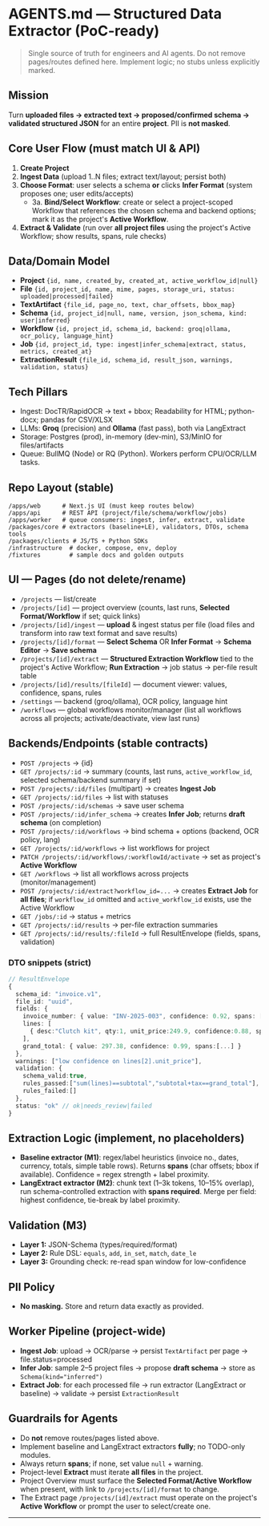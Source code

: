 # AGENTS.md — Structured Data Extractor (PoC-ready)

> Single source of truth for engineers and AI agents. Do not remove pages/routes defined here. Implement logic; no stubs unless explicitly marked.

## Mission

Turn **uploaded files → extracted text → proposed/confirmed schema → validated structured JSON** for an entire **project**. PII is **not masked**.

## Core User Flow (must match UI & API)

1. **Create Project**
2. **Ingest Data** (upload 1..N files; extract text/layout; persist both)
3. **Choose Format**: user selects a schema **or** clicks **Infer Format** (system proposes one; user edits/accepts)
   - 3a. **Bind/Select Workflow**: create or select a project-scoped Workflow that references the chosen schema and backend options; mark it as the project's **Active Workflow**.
4. **Extract & Validate** (run over **all project files** using the project's Active Workflow; show results, spans, rule checks)

## Data/Domain Model

* **Project** `{id, name, created_by, created_at, active_workflow_id|null}`
* **File** `{id, project_id, name, mime, pages, storage_uri, status: uploaded|processed|failed}`
* **TextArtifact** `{file_id, page_no, text, char_offsets, bbox_map}`
* **Schema** `{id, project_id|null, name, version, json_schema, kind: user|inferred}`
* **Workflow** `{id, project_id, schema_id, backend: groq|ollama, ocr_policy, language_hint}`
* **Job** `{id, project_id, type: ingest|infer_schema|extract, status, metrics, created_at}`
* **ExtractionResult** `{file_id, schema_id, result_json, warnings, validation, status}`

## Tech Pillars

* Ingest: DocTR/RapidOCR → text + bbox; Readability for HTML; python-docx; pandas for CSV/XLSX
* LLMs: **Groq** (precision) and **Ollama** (fast pass), both via LangExtract
* Storage: Postgres (prod), in-memory (dev-min), S3/MinIO for files/artifacts
* Queue: BullMQ (Node) or RQ (Python). Workers perform CPU/OCR/LLM tasks.

## Repo Layout (stable)

```
/apps/web      # Next.js UI (must keep routes below)
/apps/api      # REST API (project/file/schema/workflow/jobs)
/apps/worker   # queue consumers: ingest, infer, extract, validate
/packages/core # extractors (baseline+LE), validators, DTOs, schema tools
/packages/clients # JS/TS + Python SDKs
/infrastructure  # docker, compose, env, deploy
/fixtures        # sample docs and golden outputs
```

## UI — Pages (do not delete/rename)

* `/projects` — list/create
* `/projects/[id]` — project overview (counts, last runs, **Selected Format/Workflow** if set; quick links)
* `/projects/[id]/ingest` — **upload** & ingest status per file (load files and transform into raw text format and save results)
* `/projects/[id]/format` — **Select Schema** OR **Infer Format** → **Schema Editor** → **Save schema**
* `/projects/[id]/extract` — **Structured Extraction Workflow** tied to the project's Active Workflow; **Run Extraction** → job status → per-file result table
* `/projects/[id]/results/[fileId]` — document viewer: values, confidence, spans, rules
* `/settings` — backend (groq/ollama), OCR policy, language hint
* `/workflows` — global workflows monitor/manager (list all workflows across all projects; activate/deactivate, view last runs)

## Backends/Endpoints (stable contracts)

* `POST /projects` → {id}
* `GET /projects/:id` → summary (counts, last runs, `active_workflow_id`, selected schema/backend summary if set)
* `POST /projects/:id/files` (multipart) → creates **Ingest Job**
* `GET /projects/:id/files` → list with statuses
* `POST /projects/:id/schemas` → save user schema
* `POST /projects/:id/infer_schema` → creates **Infer Job**; returns **draft schema** (on completion)
* `POST /projects/:id/workflows` → bind schema + options (backend, OCR policy, lang)
* `GET /projects/:id/workflows` → list workflows for project
* `PATCH /projects/:id/workflows/:workflowId/activate` → set as project's **Active Workflow**
* `GET /workflows` → list all workflows across projects (monitor/management)
* `POST /projects/:id/extract?workflow_id=...` → creates **Extract Job** for **all files**; if `workflow_id` omitted and `active_workflow_id` exists, use the Active Workflow
* `GET /jobs/:id` → status + metrics
* `GET /projects/:id/results` → per-file extraction summaries
* `GET /projects/:id/results/:fileId` → full ResultEnvelope (fields, spans, validation)

### DTO snippets (strict)

```ts
// ResultEnvelope
{
  schema_id: "invoice.v1",
  file_id: "uuid",
  fields: {
    invoice_number: { value: "INV-2025-003", confidence: 0.92, spans: [{page:1,start:234,end:245}] },
    lines: [
      { desc:"Clutch kit", qty:1, unit_price:249.9, confidence:0.88, spans:[...] }
    ],
    grand_total: { value: 297.38, confidence: 0.99, spans:[...] }
  },
  warnings: ["low confidence on lines[2].unit_price"],
  validation: {
    schema_valid:true,
    rules_passed:["sum(lines)==subtotal","subtotal+tax==grand_total"],
    rules_failed:[]
  },
  status: "ok" // ok|needs_review|failed
}
```

## Extraction Logic (implement, no placeholders)

* **Baseline extractor (M1)**: regex/label heuristics (invoice no., dates, currency, totals, simple table rows). Returns **spans** (char offsets; bbox if available). Confidence = regex strength + label proximity.
* **LangExtract extractor (M2)**: chunk text (1–3k tokens, 10–15% overlap), run schema-controlled extraction with **spans required**. Merge per field: highest confidence, tie-break by label proximity.

## Validation (M3)

* **Layer 1:** JSON-Schema (types/required/format)
* **Layer 2:** Rule DSL: `equals`, `add`, `in_set`, `match`, `date_le`
* **Layer 3:** Grounding check: re-read span window for low-confidence

## PII Policy

* **No masking.** Store and return data exactly as provided.

## Worker Pipeline (project-wide)

* **Ingest Job**: upload → OCR/parse → persist `TextArtifact` per page → file.status=processed
* **Infer Job**: sample 2–5 project files → propose **draft schema** → store as `Schema(kind="inferred")`
* **Extract Job**: for each processed file → run extractor (LangExtract or baseline) → validate → persist `ExtractionResult`

## Guardrails for Agents

* Do **not** remove routes/pages listed above.
* Implement baseline and LangExtract extractors **fully**; no TODO-only modules.
* Always return **spans**; if none, set value `null` + warning.
* Project-level **Extract** must iterate **all files** in the project.
* Project Overview must surface the **Selected Format/Active Workflow** when present, with link to `/projects/[id]/format` to change.
* The Extract page `/projects/[id]/extract` must operate on the project's **Active Workflow** or prompt the user to select/create one.

---

